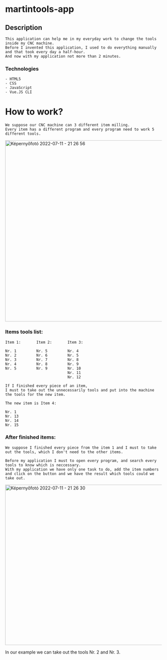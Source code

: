 # martintools-app

## Description

```
This application can help me in my everyday work to change the tools inside my CNC machine.
Before I invented this application, I used to do everything manually and that took every day a half-hour.
And now with my application not more than 2 minutes.
```

### Technologies
```
- HTML5
- CSS
- JavaScript
- Vue.JS CLI
```

# How to work?
```
We suppose our CNC machine can 3 different item milling.
Every item has a different program and every program need to work 5 different tools.
```

<img width="583" alt="Képernyőfotó 2022-07-11 - 21 26 56" src="https://user-images.githubusercontent.com/61659027/178342869-fbb52c89-1f34-4a62-a1d6-7693baba1040.png">



### Items tools list:
```
Item 1:       Item 2:       Item 3:

Nr. 1         Nr. 5         Nr. 4
Nr. 2         Nr. 6         Nr. 5
Nr. 3         Nr. 7         Nr. 8
Nr. 4         Nr. 8         Nr. 9
Nr. 5         Nr. 9         Nr. 10
                            Nr. 11
                            Nr. 12
```
```
If I finished every piece of an item, 
I must to take out the unnecessarily tools and put into the machine the tools for the new item.

The new item is Item 4:

Nr. 1      
Nr. 13
Nr. 14
Nr. 15
```
### After finished items:

```
We suppose I finished every piece from the item 1 and I must to take out the tools, which I don't need to the other items.

Before my application I must to open every program, and search every tools to know which is neccessary.
With my application we have only one task to do, add the item numbers and click on the button and we have the result which tools could we take out.
```

<img width="516" alt="Képernyőfotó 2022-07-11 - 21 26 30" src="https://user-images.githubusercontent.com/61659027/178342832-6c09fa02-ee8b-4ddc-8b1c-1023252e6807.png">


In our example we can take out the tools Nr. 2 and Nr. 3.
